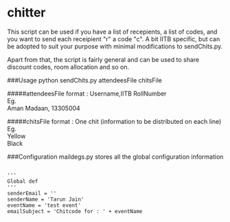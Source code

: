 chitter
=======
This script can be used if you have a list of recepients, a list of codes, and you want to send each receipient "r" a code "c". A bit IITB specific, but can be adopted to suit your purpose with minimal modifications to sendChits.py. 

Apart from that, the script is fairly general and can be used to share discount codes, room allocation and so on.

###Usage
python sendChits.py attendeesFile chitsFile

#####attendeesFile format :
Username,IITB RollNumber  
Eg.  
Aman Madaan, 13305004  

#####chitsFile format :
One chit (information to be distributed on each line)  
Eg.  
Yellow  
Black  

###Configuration
maildegs.py stores all the global configuration information
  
<code>  
'''  
Global def  
'''  
senderEmail = ''  
senderName = 'Tarun Jain'  
eventName = 'test event'   
emailSubject = 'Chitcode for : ' + eventName    
</code>  
